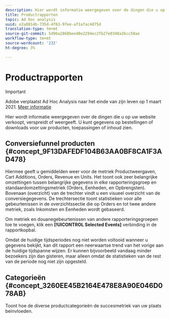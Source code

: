 ```yaml
---
description: Hier wordt informatie weergegeven over de dingen die u op uw website verkoopt, verspreidt of weergeeft. U kunt gegevens op bestellingen of downloads voor uw producten, toepassingen of inhoud zien.
title: Productrapporten
topic: Ad hoc analysis
uuid: e2a8814b-735d-4f63-97ee-af1afac4d75d
translation-type: tm+mt
source-git-commit: 5d96a2868bee48e2294ec2fb27e0340a3bcc50ae
workflow-type: tm+mt
source-wordcount: '232'
ht-degree: 3%

---
```



# Productrapporten

>[!IMPORTANT]
>
>Adobe verplaatst Ad Hoc Analysis naar het einde van zijn leven op 1 maart 2021. [Meer informatie](https://adobe.ly/discoverworkspace)

Hier wordt informatie weergegeven over de dingen die u op uw website verkoopt, verspreidt of weergeeft. U kunt gegevens op bestellingen of downloads voor uw producten, toepassingen of inhoud zien.

## Conversiefunnel producten {#concept_9F13DAFEDF104B63AA0BF8CA1F3AD478}

Hiermee geeft u gemiddelden weer voor de metriek Productweergaven, Cart Additions, Orders, Revenue en Units. Het toont ook zeer belangrijke omzettingen tussen belangrijke gegevens in elke rapporteringsgroep en standaardomzettingsmetriek (Orders, Eenheden, en Opbrengsten). Bovenaan (overzicht) van de trechter vindt u een visueel overzicht van de conversiegegevens. De trechtersectie toont statistieken voor alle gebeurtenissen in de overzichtssectie die op Orders en tot twee andere metriek, zoals Inkomsten en Eenheden wordt gebaseerd.

<!-- 

c_reports_products_conv_funnel.xml

 -->

Om metriek en douanegebeurtenissen van andere rapporteringsgroepen toe te voegen, klik een **[!UICONTROL Selected Events]** verbinding in de rapportkopbal.

Omdat de huidige tijdsperiodes nog niet worden voltooid wanneer u gegevens bekijkt, kan dit rapport een neerwaartse trend van het vorige aan de huidige tijdspanne wijzen. Er kunnen bijvoorbeeld vandaag minder bezoekers zijn dan gisteren, maar alleen omdat de statistieken van de rest van de periode nog niet zijn opgesteld.

## Categorieën {#concept_3260EE45B2164E478E8A90E046D078AB}

<!-- 

c_reports_categories.xml

 -->

Toont hoe de diverse productcategorieën de succesmetriek van uw plaats beïnvloeden.
